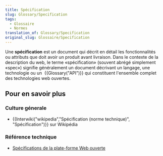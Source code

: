 ```yaml
---
title: Spécification
slug: Glossary/Specification
tags:
  - Glossaire
  - Normes
translation_of: Glossary/Specification
original_slug: Glossaire/Specification
---
```

Une **spécification** est un document qui décrit en détail les fonctionnalités ou attributs que doit avoir un produit avant livraison. Dans le contexte de la description du web, le terme «spécification» (souvent abrégé simplement «spec») signifie généralement un document décrivant un langage, une technologie ou un  {{Glossary("API")}} qui constituent l'ensemble complet des technologies web ouvertes.

## Pour en savoir plus

### Culture génerale

- {{Interwiki("wikipedia","Spécification (norme technique)", "Spécification")}} sur Wikipédia

### Référence technique

- [Spécifications de la plate-forme Web ouverte](/fr/docs/Web/Specification_list)
